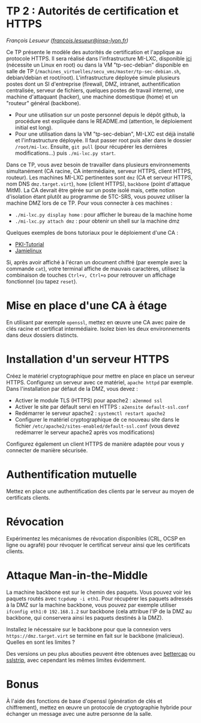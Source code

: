 # TP 2 : Autorités de certification et HTTPS

_François Lesueur ([francois.lesueur@insa-lyon.fr](mailto:francois.lesueur@insa-lyon.fr))_

Ce TP présente le modèle des autorités de certification et l'applique au protocole HTTPS. Il sera réalisé dans l'infrastructure MI-LXC, disponible [ici](https://github.com/flesueur/mi-lxc) (nécessite un Linux en root) ou dans la VM "tp-sec-debian" disponible en salle de TP (`/machines_virtuelles/secu_vms/master/tp-sec-debian.sh`, debian/debian et root/root). L'infrastructure déployée simule plusieurs postes dont un SI d'entreprise (firewall, DMZ, intranet, authentification centralisée, serveur de fichiers, quelques postes de travail interne), une machine d'attaquant (hacker), une machine domestique (home) et un "routeur" général (backbone).

* Pour une utilisation sur un poste personnel depuis le dépôt github, la procédure est expliquée dans le README.md (attention, le déploiement initial est long).
* Pour une utilisation dans la VM "tp-sec-debian", MI-LXC est déjà installé et l'infrastructure déployée. Il faut passer root puis aller dans le dossier `/root/mi-lxc`. Ensuite, `git pull` (pour récupérer les dernières modifications...) puis `./mi-lxc.py start`.

Dans ce TP, vous avez besoin de travailler dans plusieurs environnements simultanément (CA racine, CA intermédiaire, serveur HTTPS, client HTTPS, routeur). Les machines MI-LXC pertinentes sont `dmz` (CA et serveur HTTPS, nom DNS `dmz.target.virt`), `home` (client HTTPS), `backbone` (point d'attaque MitM). La CA devrait être gérée sur un poste isolé mais, cette notion d'isolation étant plutôt au programme de 5TC-SRS, vous pouvez utiliser la machine DMZ lors de ce TP. Pour vous connecter à ces machines :

* `./mi-lxc.py display home` : pour afficher le bureau de la machine home
* `./mi-lxc.py attach dmz` : pour obtenir un shell sur la machine dmz

Quelques exemples de bons tutoriaux pour le déploiement d'une CA :

* [PKI-Tutorial](https://pki-tutorial.readthedocs.io/en/latest/simple/index.html)
* [Jamielinux](https://jamielinux.com/docs/openssl-certificate-authority/)

Si, après avoir affiché à l'écran un document chiffré (par exemple avec la commande `cat`), votre terminal affiche de mauvais caractères, utilisez la combinaison de touches `Ctrl+v, Ctrl+o` pour retrouver un affichage fonctionnel (ou tapez `reset`).

Mise en place d'une CA à étage
==============================

En utilisant par exemple `openssl`, mettez en œuvre une CA avec paire de clés racine et certificat intermédiaire. Isolez bien les deux environnements dans deux dossiers distincts.


Installation d'un serveur HTTPS
===============================

Créez le matériel cryptographique pour mettre en place en place un serveur HTTPS. Configurez un serveur avec ce matériel, `apache httpd` par exemple. Dans l'installation par défaut de la DMZ, vous devez :

* Activer le module TLS (HTTPS) pour apache2 : `a2enmod ssl`
* Activer le site par défault servi en HTTPS : `a2ensite default-ssl.conf`
* Redémarrer le serveur apache2 : `systemctl restart apache2`
* Configurer le matériel cryptographique de ce nouveau site dans le fichier `/etc/apache2/sites-enabled/default-ssl.conf` (vous devez redémarrer le serveur apache2 après vos modifications)

Configurez également un client HTTPS de manière adaptée pour vous y connecter de manière sécurisée.

<!-- 
> Pour configurer et exécuter le serveur HTTPS, vous pouvez utiliser la VM "tp-sec-debian" disponible sur les postes du département. Pour la démarrer, il faut exécuter `/machines_virtuelles/secu_vms/master/tp-sec-debian.sh`. Les comptes disponible sont ensuite `root/root` et ̀`debian/debian`. Des redirections de ports sont configurées automatiquement, les ports 80 et 443 de la VM sont accessibles depuis un navigateur exécuté sur l'hôte par les URL `http://127.0.0.1:8080` et `https://127.0.0.1:8443`.
-->

Authentification mutuelle
=========================

Mettez en place une authentification des clients par le serveur au moyen de certificats clients.


Révocation
==========

Expérimentez les mécanismes de révocation disponibles (CRL, OCSP en ligne ou agrafé) pour révoquer le certificat serveur ainsi que les certificats clients.


Attaque Man-in-the-Middle
=========================

La machine backbone est sur le chemin des paquets. Vous pouvez voir les paquets routés avec `tcpdump -i eth1`. Pour récupérer les paquets adressés à la DMZ sur la machine backbone, vous pouvez par exemple utiliser `ifconfig eth1:0 192.168.1.2` sur backbone (cela attribue l'IP de la DMZ au backbone, qui conservera ainsi les paquets destinés à la DMZ).

Installez le nécessaire sur le backbone pour que la connexion vers `https://dmz.target.virt` se termine en fait sur le backbone (malicieux). Quelles en sont les limites ?

Des versions un peu plus abouties peuvent être obtenues avec [bettercap](https://www.bettercap.org/) ou [sslstrip](https://moxie.org/software/sslstrip/), avec cependant les mêmes limites évidemment.

Bonus
=====

À l'aide des fonctions de base d'openssl (génération de clés et chiffrement), mettez en œuvre un protocole de cryptographie hybride pour échanger un message avec une autre personne de la salle.

<!-- pinning, hsts -->

